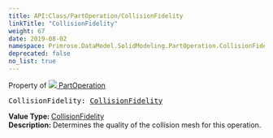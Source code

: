 ```yaml
---
title: API:Class/PartOperation/CollisionFidelity
linkTitle: "CollisionFidelity"
weight: 67
date: 2019-08-02
namespace: Primrose.DataModel.SolidModeling.PartOperation.CollisionFidelity
deprecated: false
no_list: true
---
```

Property of <a href="/docs/api-reference/Class/PartOperation"><img src="/icons/silk/brick.png"/>&nbsp;PartOperation</a>
<pre class="method-declaration">
CollisionFidelity: <a class="type" href="/docs/api-reference/Enum/CollisionFidelity">CollisionFidelity</a></pre>
<b>Value Type: </b>
<a class="type" href="/docs/api-reference/Enum/CollisionFidelity">CollisionFidelity</a>
<br/>
<b>Description: </b>
Determines the quality of the collision mesh for this operation.

